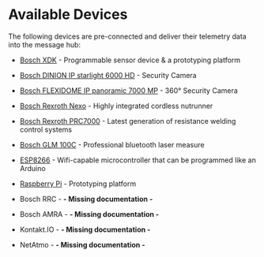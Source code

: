 # Available Devices

The following devices are pre-connected and deliver their telemetry data into the message hub:

- [Bosch XDK](BCX17_Bosch_XDK110.md) - Programmable sensor device & a prototyping platform
- [Bosch DINION IP starlight 6000 HD](BCX17_Bosch_DINION_IP_starlight_6000_HD.md) - Security Camera
- [Bosch FLEXIDOME IP panoramic 7000 MP](BCX17_Bosch_FLEXIDOME_IP_panoramic_7000_MP.md) - 360° Security Camera 
- [Bosch Rexroth Nexo](BCX17_Bosch_Nexo.md) - Highly integrated cordless nutrunner
- [Bosch Rexroth PRC7000](BCX17_Bosch_PRC7000.md) - Latest generation of resistance welding control systems
- [Bosch GLM 100C](BCX17_Bosch_GLM100C.md) - Professional bluetooth laser measure
- [ESP8266](esp8266/) - Wifi-capable microcontroller that can be programmed like an Arduino
- [Raspberry Pi](Raspberry_Pi/) - Prototyping platform 


- Bosch RRC - **- Missing documentation -**
- Bosch AMRA - **- Missing documentation -**


- Kontakt.IO - **- Missing documentation -**
- NetAtmo - **- Missing documentation -**


